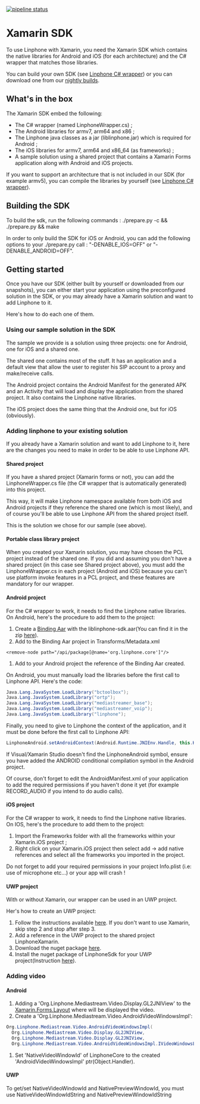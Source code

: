 [![pipeline status](https://gitlab.linphone.org/BC/public/linphone-xamarin/badges/master/pipeline.svg)](https://gitlab.linphone.org/BC/public/linphone-xamarin/commits/master)

# Xamarin SDK

To use Linphone with Xamarin, you need the Xamarin SDK which contains the native libraries for Android and iOS (for each architecture) and the C# wrapper that matches those libraries.

You can build your own SDK (see [Linphone C# wrapper](https://wiki.linphone.org/xwiki/wiki/public/view/Lib/Linphone%20C%23%20wrapper/)) or you can download one from our [nightly builds](https://linphone.org/snapshots/xamarin/).

## What's in the box

The Xamarin SDK embed the following:

* The C# wrapper (named LinphoneWrapper.cs) ;
* The Android libraries for armv7, arm64 and x86 ;
* The Linphone java classes as a jar (liblinphone.jar) which is required for Android ;
* The iOS libraries for armv7, arm64 and x86_64 (as frameworks) ;
* A sample solution using a shared project that contains a Xamarin Forms application along with Android and iOS projects.

If you want to support an architecture that is not included in our SDK (for example armv5), you can compile the libraries by yourself (see [Linphone C# wrapper](https://wiki.linphone.org/xwiki/wiki/public/view/Lib/Linphone%20C%23%20wrapper/)).

## Building the SDK

To build the sdk, run the following commands :
./prepare.py -c && ./prepare.py && make

In order to only build the SDK for iOS or Android, you can add the following options to your ./prepare.py call : "-DENABLE_IOS=OFF" or "-DENABLE_ANDROID=OFF".

## Getting started

Once you have our SDK (either built by yourself or downloaded from our snapshots), you can either start your application using the preconfigured solution in the SDK, or you may already have a Xamarin solution and want to add Linphone to it.

Here's how to do each one of them.

### Using our sample solution in the SDK

The sample we provide is a solution using three projects: one for Android, one for iOS and a shared one.

The shared one contains most of the stuff. It has an application and a default view that allow the user to register his SIP account to a proxy and make/receive calls.

The Android project contains the Android Manifest for the generated APK and an Activity that will load and display the application from the shared project. It also contains the Linphone native libraries.

The iOS project does the same thing that the Android one, but for iOS (obviously).

### Adding linphone to your existing solution

If you already have a Xamarin solution and want to add Linphone to it, here are the changes you need to make in order to be able to use Linphone API.
#### Shared project

If you have a shared project (Xamarin forms or not), you can add the LinphoneWrapper.cs file (the C# wrapper that is automatically generated) into this project.

This way, it will make Linphone namespace available from both iOS and Android projects if they reference the shared one (which is most likely), and of course you'll be able to use Linphone API from the shared project itself.

This is the solution we chose for our sample (see above).

#### Portable class library project

When you created your Xamarin solution, you may have chosen the PCL project instead of the shared one. If you did and assuming you don't have a shared project (in this case see Shared project above), you must add the LinphoneWrapper.cs in each project (Android and iOS) because you can't use platform invoke features in a PCL project, and these features are mandatory for our wrapper.

#### Android project

For the C# wrapper to work, it needs to find the Linphone native libraries. On Android, here's the procedure to add them to the project:

1. Create a [Binding Aar](https://developer.xamarin.com/guides/android/advanced_topics/binding-a-java-library/binding-an-aar/) with the liblinphone-sdk.aar(You can find it in the zip [here](https://www.linphone.org/releases/android/liblinphone-android-sdk-latest.zip)).
1. Add to the Binding Aar project in Transforms/Metadata.xml
```
<remove-node path="/api/package[@name='org.linphone.core']"/>
```
1. Add to your Android project the reference of the Binding Aar created.

On Android, you must manually load the libraries before the first call to Linphone API. Here's the code:
```java
Java.Lang.JavaSystem.LoadLibrary("bctoolbox");
Java.Lang.JavaSystem.LoadLibrary("ortp");
Java.Lang.JavaSystem.LoadLibrary("mediastreamer_base");
Java.Lang.JavaSystem.LoadLibrary("mediastreamer_voip");
Java.Lang.JavaSystem.LoadLibrary("linphone");
```

Finally, you need to give to Linphone the context of the application, and it must be done before the first call to Linphone API:
```java
LinphoneAndroid.setAndroidContext(Android.Runtime.JNIEnv.Handle, this.Handle);
```

If Visual/Xamarin Studio doesn't find the LinphoneAndroid symbol, ensure you have added the ANDROID conditional compilation symbol in the Android project.

Of course, don't forget to edit the AndroidManifest.xml of your application to add the required permissions if you haven't done it yet (for example RECORD_AUDIO if you intend to do audio calls).

#### iOS project

For the C# wrapper to work, it needs to find the Linphone native libraries. On IOS, here's the procedure to add them to the project:

1. Import the Frameworks folder with all the frameworks within your Xamarin.iOS project ;
1. Right click on your Xamarin.iOS project then select add -> add native references and select all the frameworks you imported in the project.

Do not forget to add your required permissions in your project Info.plist (i.e: use of microphone etc...) or your app will crash !

#### UWP project

With or without Xamarin, our wrapper can be used in an UWP project.

Her's how to create an UWP project:

1. Follow the instructions available [here](https://developer.xamarin.com/guides/xamarin-forms/platform-features/windows/installation/universal/). If you don't want to use Xamarin, skip step 2 and stop after step 3.
1. Add a reference in the UWP project to the shared project LinphoneXamarin.
1. Download the nuget package [here](http://linphone.org/snapshots/windows10/LinphoneSDKlatest.nupkg).
1. Install the nuget package of LinphoneSdk for your UWP project(Instruction [here](https://wiki.linphone.org/xwiki/wiki/public/view/Lib/Getting%20started/Windows%20UWP/#HInstalllocalnugetpackage)).


### Adding video

#### Android

1. Adding a 'Org.Linphone.Mediastream.Video.Display.GL2JNIView' to the [Xamarin.Forms.Layout](https://developer.xamarin.com/guides/xamarin-forms/user-interface/layouts/) where will be displayed the video.
1. Create a 'Org.Linphone.Mediastream.Video.AndroidVideoWindowsImpl':
```java
Org.Linphone.Mediastream.Video.AndroidVideoWindowsImpl(
  Org.Linphone.Mediastream.Video.Display.GL2JNIView,
  Org.Linphone.Mediastream.Video.Display.GL2JNIView,
  Org.Linphone.Mediastream.Video.AndroidVideoWindowsImpl.IVideoWindowsListener)
```
1. Set 'NativeVideoWindowId' of LinphoneCore to the created 'AndroidVideoWindowsImpl' ptr(Object.Handler).

#### UWP

To get/set NativeVideoWindowId and NativePreviewWindowId, you must use NativeVideoWindowIdString and NativePreviewWindowIdString
